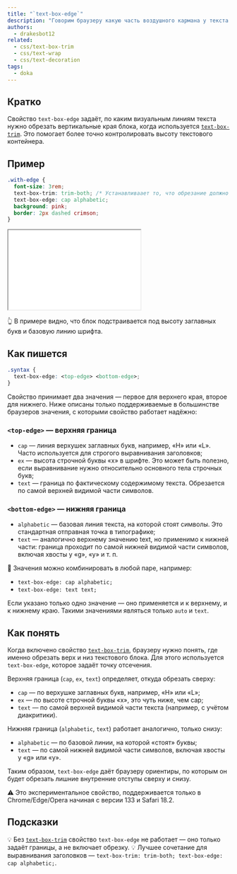 ```yaml
---
title: "`text-box-edge`"
description: "Говорим браузеру какую часть воздушного кармана у текста надо отрезать."
authors:
  - drakesbot12
related:
  - css/text-box-trim
  - css/text-wrap
  - css/text-decoration
tags:
  - doka
---
```


## Кратко

Свойство `text-box-edge` задаёт, по каким визуальным линиям текста нужно обрезать вертикальные края блока, когда используется [`text-box-trim`](html/text-box-trim/). Это помогает более точно контролировать высоту текстового контейнера.

## Пример

```css
.with-edge {
  font-size: 3rem;
  text-box-trim: trim-both; /* Устанавливаает то, что обрезание должно произойти сверху и снизу, то есть по обоим сторонам */
  text-box-edge: cap alphabetic;
  background: pink;
  border: 2px dashed crimson;
}
```

<iframe title="Пример text-box-edge с обрезкой текста по cap и alphabetic" src="demos/basic/" height="180"></iframe>

👆 В примере видно, что блок подстраивается под высоту заглавных букв и базовую линию шрифта.

## Как пишется

```css
.syntax {
  text-box-edge: <top-edge> <bottom-edge>;
}
```

Свойство принимает два значения — первое для верхнего края, второе для нижнего. Ниже описаны только поддерживаемые в большинстве браузеров значения, с которыми свойство работает надёжно:

### `<top-edge>` — верхняя граница

- `cap` — линия верхушек заглавных букв, например, «H» или «L». Часто используется для строгого выравнивания заголовков;
- `ex` — высота строчной буквы «x» в шрифте. Это может быть полезно, если выравнивание нужно относительно основного тела строчных букв;
- `text` — граница по фактическому содержимому текста. Обрезается по самой верхней видимой части символов.

### `<bottom-edge>` — нижняя граница

- `alphabetic` — базовая линия текста, на которой стоят символы. Это стандартная отправная точка в типографике;
- `text` — аналогично верхнему значению text, но применимо к нижней части: граница проходит по самой нижней видимой части символов, включая хвосты у «g», «y» и т. п.

📝 Значения можно комбинировать в любой паре, например:

- `text-box-edge: cap alphabetic;`
- `text-box-edge: text text;`

Если указано только одно значение — оно применяется и к верхнему, и к нижнему краю. Такими значениями являться только `auto` и `text`.


## Как понять

Когда включено свойство [`text-box-trim`](html/text-box-trim/), браузеру нужно понять, где именно обрезать верх и низ текстового блока. Для этого используется `text-box-edge`, которое задаёт точку отсечения.

Верхняя граница (`cap`, `ex`, `text`) определяет, откуда обрезать сверху:

- `cap` — по верхушке заглавных букв, например, «H» или «L»;
- `ex` — по высоте строчной буквы «x», это чуть ниже, чем cap;
- `text` — по самой верхней видимой части текста (например, с учётом диакритики).

Нижняя граница (`alphabetic`, `text`) работает аналогично, только снизу:

- `alphabetic` — по базовой линии, на которой «стоят» буквы;
- `text` — по самой нижней видимой части символов, включая хвосты у «g» или «y».

Таким образом, `text-box-edge` даёт браузеру ориентиры, по которым он будет обрезать лишние внутренние отступы сверху и снизу.

<aside>
⚠️ Это экспериментальное свойство, поддерживается только в Chrome/Edge/Opera начиная с версии 133 и Safari 18.2.
</aside>

## Подсказки

💡 Без [`text-box-trim`](html/text-box-trim/) свойство `text-box-edge` не работает — оно только задаёт границы, а не включает обрезку.
💡 Лучшее сочетание для выравнивания заголовков — `text-box-trim: trim-both; text-box-edge: cap alphabetic;`.